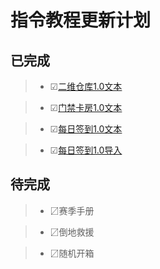 # 指令教程更新计划

## 已完成

>* ☑[二维仓库1.0文本](https://share.weiyun.com/7HkoIuzA)

>* ☑[门禁卡房1.0文本](https://share.weiyun.com/Beb7iXPf)

>* ☑[每日签到1.0文本](https://share.weiyun.com/YGMKIWvN)

>* ☑[每日签到1.0导入](https://share.weiyun.com/ohS8EGa2)

## 待完成
>* 〼赛季手册

>* 〼倒地救援

>* 〼随机开箱
